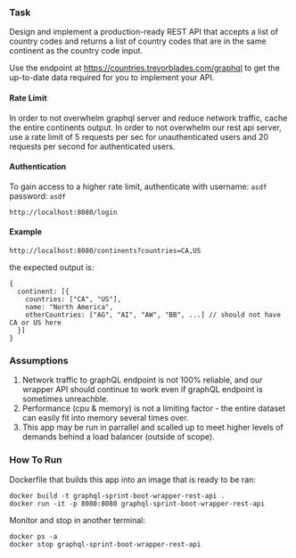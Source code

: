 ### Task

Design and implement a production-ready REST API that accepts a list of country codes and returns a list of country codes that are in the same continent as the country code input.

Use the endpoint at https://countries.trevorblades.com/graphql to get the up-to-date data required for you to implement your API.

#### Rate Limit
In order to not overwhelm graphql server and reduce network traffic, cache the entire continents output.
In order to not overwhelm our rest api server, use a rate limit of 5 requests per sec for unauthenticated users and 20 requests per second for authenticated users.

#### Authentication
To gain access to a higher rate limit, authenticate with username: `asdf` password: `asdf`
```
http://localhost:8080/login
```

#### Example 
```
http://localhost:8080/continents?countries=CA,US
```

the expected output is:
```
{
  continent: [{
    countries: ["CA", "US"],
    name: "North America",
    otherCountries: ["AG", "AI", "AW", "BB", ...] // should not have CA or US here
  }]
}
```

### Assumptions
1. Network traffic to graphQL endpoint is not 100% reliable, and our wrapper API should continue to work even if graphQL endpoint is sometimes unreachble.
2. Performance (cpu & memory) is not a limiting factor - the entire dataset can easily fit into memory several times over.
3. This app may be run in parrallel and scalled up to meet higher levels of demands behind a load balancer (outside of scope).

### How To Run
Dockerfile that builds this app into an image that is ready to be ran:
```
docker build -t graphql-sprint-boot-wrapper-rest-api .
docker run -it -p 8080:8080 graphql-sprint-boot-wrapper-rest-api
```

Monitor and stop in another terminal:
```
docker ps -a
docker stop graphql-sprint-boot-wrapper-rest-api
```